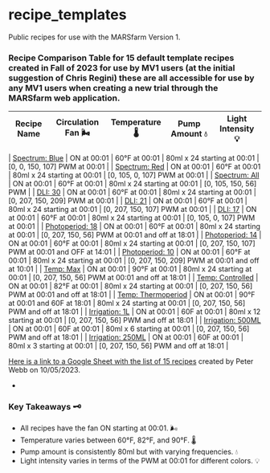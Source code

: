 # recipe_templates
Public recipes for use with the MARSfarm Version 1.

### Recipe Comparison Table for 15 default template recipes created in Fall of 2023 for use by MV1 users (at the initial suggestion of Chris Regini) these are all accessible for use by any MV1 users when creating a new trial through the MARSfarm web application. 

| Recipe Name | Circulation Fan 🌬️ | Temperature 🌡️ | Pump Amount 💧 | Light Intensity 💡 |
|-------------|--------------------|----------------|----------------|--------------------|

| [Spectrum: Blue](https://github.com/MARSfarmCorporation/recipe_templates/blob/main/Regini/Spectrum_Blue.json) | ON at 00:01 | 60°F at 00:01 | 80ml x 24 starting at 00:01 | [0, 0, 150, 107] PWM at 00:01 |
| [Spectrum: Red](https://github.com/MARSfarmCorporation/recipe_templates/blob/main/Regini/Spectrum_Red.json) | ON at 00:01 | 60°F at 00:01 | 80ml x 24 starting at 00:01 | [0, 105, 0, 107] PWM at 00:01 |
| [Spectrum: All](https://github.com/MARSfarmCorporation/recipe_templates/blob/main/Regini/Spectrum_Blue.json) | ON at 00:01 | 60°F at 00:01 | 80ml x 24 starting at 00:01 |  [0, 105, 150, 56] PWM |
| [DLI: 30](https://github.com/MARSfarmCorporation/recipe_templates/blob/main/Regini/DLI_30.json) | ON at 00:01 | 60°F at 00:01 | 80ml x 24 starting at 00:01 | [0, 207, 150, 209] PWM at 00:01 |
| [DLI: 21](https://github.com/MARSfarmCorporation/recipe_templates/blob/main/Regini/DLI_21.json) | ON at 00:01 | 60°F at 00:01 | 80ml x 24 starting at 00:01 | [0, 207, 150, 107] PWM at 00:01 |
| [DLI: 17](https://github.com/MARSfarmCorporation/recipe_templates/blob/main/Regini/DLI_17.json) | ON at 00:01 | 60°F at 00:01 | 80ml x 24 starting at 00:01 | [0, 105, 0, 107] PWM at 00:01 |
| [Photoperiod: 18](https://github.com/MARSfarmCorporation/recipe_templates/blob/main/Regini/Photoperiod_18.json) | ON at 00:01 | 60°F at 00:01 | 80ml x 24 starting at 00:01 | [0, 207, 150, 56] PWM at 00:01 and off at 18:01 |
| [Photoperiod: 14](https://github.com/MARSfarmCorporation/recipe_templates/blob/main/Regini/Photoperiod_14.json) | ON at 00:01 | 60°F at 00:01 | 80ml x 24 starting at 00:01 | [0, 207, 150, 107] PWM at 00:01 and OFF at 14:01 |
| [Photoperiod: 10](https://github.com/MARSfarmCorporation/recipe_templates/blob/main/Regini/Photoperiod_10.json) | ON at 00:01 | 60°F at 00:01 | 80ml x 24 starting at 00:01 | [0, 207, 150, 209] PWM at 00:01 and off at 10:01 |
| [Temp: Max](https://github.com/MARSfarmCorporation/recipe_templates/blob/main/Regini/Temp_Max.json) | ON at 00:01 | 90°F at 00:01 | 80ml x 24 starting at 00:01 | [0, 207, 150, 56] PWM at 00:01 and off at 18:01 |
| [Temp: Controlled](https://github.com/MARSfarmCorporation/recipe_templates/blob/main/Regini/Temp_Controlled.json) | ON at 00:01 | 82°F at 00:01 | 80ml x 24 starting at 00:01 | [0, 207, 150, 56] PWM at 00:01 and off at 18:01 |
| [Temp: Thermoperiod](https://github.com/MARSfarmCorporation/recipe_templates/blob/main/Regini/Temp_Thermoperiod.json) | ON at 00:01 | 90°F at 00:01 and 60F at 18:01 | 80ml x 24 starting at 00:01 | [0, 207, 150, 56] PWM and off at 18:01 |
| [Irrigation: 1L](https://github.com/MARSfarmCorporation/recipe_templates/blob/main/Regini/Irrigation_1L.json) | ON at 00:01 | 60F at 00:01 | 80ml x 12 starting at 00:01 | [0, 207, 150, 56] PWM and off at 18:01 |
| [Irrigation: 500ML](https://github.com/MARSfarmCorporation/recipe_templates/blob/main/Regini/Irrigation_500ML.json) | ON at 00:01 | 60F at 00:01 | 80ml x 6 starting at 00:01 | [0, 207, 150, 56] PWM and off at 18:01 |
| [Irrigation: 250ML](https://github.com/MARSfarmCorporation/recipe_templates/blob/main/Regini/Irrigation_250ML.json) | ON at 00:01 | 60F at 00:01 | 80ml x 3 starting at 00:01 | [0, 207, 150, 56] PWM and off at 18:01 |


[Here is a link to a Google Sheet with the list of 15 recipes](https://docs.google.com/spreadsheets/d/1R0Bju11O5aJ1NSUpqMENc6YtZ0fplcJuV__Zs8FqSBk/edit#gid=1826715449) created by Peter Webb on 10/05/2023. 

- 
### Key Takeaways 🗝️
- All recipes have the fan ON starting at 00:01. 🌬️
- Temperature varies between 60°F, 82°F, and 90°F. 🌡️
- Pump amount is consistently 80ml but with varying frequencies. 💧
- Light intensity varies in terms of the PWM at 00:01 for different colors. 💡
